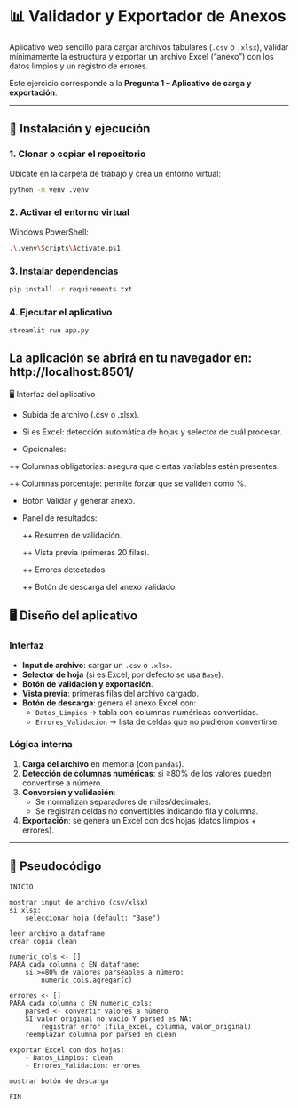# 📊 Validador y Exportador de Anexos

Aplicativo web sencillo para cargar archivos tabulares (`.csv` o `.xlsx`), validar mínimamente la estructura y exportar un archivo Excel (“anexo”) con los datos limpios y un registro de errores.

Este ejercicio corresponde a la **Pregunta 1 – Aplicativo de carga y exportación**.

---

## 🚀 Instalación y ejecución

### 1. Clonar o copiar el repositorio
Ubícate en la carpeta de trabajo y crea un entorno virtual:

```bash
python -m venv .venv
```

### 2. Activar el entorno virtual
Windows PowerShell:

```bash
.\.venv\Scripts\Activate.ps1
```
### 3. Instalar dependencias

```bash
pip install -r requirements.txt
```

### 4. Ejecutar el aplicativo

```bash
streamlit run app.py
```

La aplicación se abrirá en tu navegador en:
http://localhost:8501/
---

🖥️ Interfaz del aplicativo

+ Subida de archivo (.csv o .xlsx).

+ Si es Excel: detección automática de hojas y selector de cuál procesar.

+ Opcionales:

 ++ Columnas obligatorias: asegura que ciertas variables estén presentes.

 ++ Columnas porcentaje: permite forzar que se validen como %.

+ Botón Validar y generar anexo.

+ Panel de resultados:

  ++ Resumen de validación.

  ++ Vista previa (primeras 20 filas).

  ++ Errores detectados.

  ++ Botón de descarga del anexo validado.

## 🖥️ Diseño del aplicativo

### Interfaz
- **Input de archivo**: cargar un `.csv` o `.xlsx`.
- **Selector de hoja** (si es Excel; por defecto se usa `Base`).
- **Botón de validación y exportación**.
- **Vista previa**: primeras filas del archivo cargado.
- **Botón de descarga**: genera el anexo Excel con:
  - `Datos_Limpios` → tabla con columnas numéricas convertidas.
  - `Errores_Validacion` → lista de celdas que no pudieron convertirse.

### Lógica interna
1. **Carga del archivo** en memoria (con `pandas`).
2. **Detección de columnas numéricas**: si ≥80% de los valores pueden convertirse a número.
3. **Conversión y validación**:  
   - Se normalizan separadores de miles/decimales.  
   - Se registran celdas no convertibles indicando fila y columna.  
4. **Exportación**: se genera un Excel con dos hojas (datos limpios + errores).

---

## 🔎 Pseudocódigo

```text
INICIO

mostrar input de archivo (csv/xlsx)
si xlsx:
    seleccionar hoja (default: "Base")

leer archivo a dataframe
crear copia clean

numeric_cols <- []
PARA cada columna c EN dataframe:
    si >=80% de valores parseables a número:
        numeric_cols.agregar(c)

errores <- []
PARA cada columna c EN numeric_cols:
    parsed <- convertir valores a número
    SI valor original no vacío Y parsed es NA:
        registrar error (fila_excel, columna, valor_original)
    reemplazar columna por parsed en clean

exportar Excel con dos hojas:
    - Datos_Limpios: clean
    - Errores_Validacion: errores

mostrar botón de descarga

FIN

